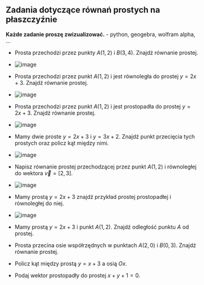 ## Zadania dotyczące równań prostych na płaszczyźnie

**Każde zadanie proszę zwizualizować.** - python, geogebra, wolfram alpha, ...

* Prosta przechodzi przez punkty $A(1, 2)$ i $B(3, 4)$. Znajdź równanie prostej.
* ![image](https://github.com/user-attachments/assets/b9a2ba6b-3faf-4b77-9353-983d08503239)

* Prosta przechodzi przez punkt $A(1, 2)$ i jest równoległa do prostej $y = 2x + 3$. Znajdź równanie prostej.
* ![image](https://github.com/user-attachments/assets/418e74db-ac04-43a1-90ce-50adaf591eb1)

* Prosta przechodzi przez punkt $A(1, 2)$ i jest prostopadła do prostej $y = 2x + 3$. Znajdź równanie prostej.
* ![image](https://github.com/user-attachments/assets/176eb2f6-8dd9-49a9-b40d-ae90fc2dcfdd)

* Mamy dwie proste $y = 2x + 3$ i $y = 3x + 2$. Znajdź punkt przecięcia tych prostych oraz policz kąt między nimi.
* ![image](https://github.com/user-attachments/assets/4158911d-f138-4d86-83ea-7c6a2061b615)

* Napisz równanie prostej przechodzącej przez punkt $A(1, 2)$ i równoległej do wektora $\vec{v} = [2, 3]$.
* ![image](https://github.com/user-attachments/assets/1c839de6-2cee-4eca-b6a9-f7649caabe9f)

* Mamy prostą $y = 2x + 3$ znajdź przykład prostej prostopadłej i równoległej do niej.
* ![image](https://github.com/user-attachments/assets/35e8c65d-bebd-4b75-989d-c166be7bb9db)

* Mamy prostą $y = 2x + 3$ i punkt $A(1, 2)$. Znajdź odległość punktu $A$ od prostej.
* Prosta przecina osie współrzędnych w punktach $A(2, 0)$ i $B(0, 3)$. Znajdź równanie prostej.
* Policz kąt między prostą $y = x + 3$ a osią $Ox$.
* Podaj wektor prostopadły do prostej $x+y+1=0$.
